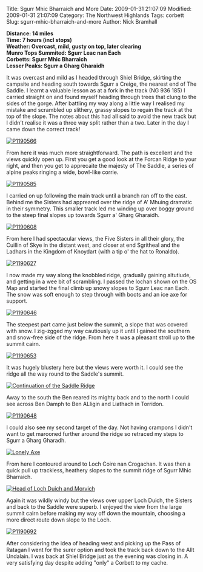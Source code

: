 Title: Sgurr Mhic Bharraich and More
Date: 2009-01-31 21:07:09
Modified: 2009-01-31 21:07:09
Category: The Northwest Highlands
Tags: corbett
Slug: sgurr-mhic-bharraich-and-more
Author: Nick Bramhall

**Distance: 14 miles  
Time: 7 hours (incl stops)  
Weather: Overcast, mild, gusty on top, later clearing  
Munro Tops Summited: Sgurr Leac nan Each  
Corbetts: Sgurr Mhic Bharraich  
Lesser Peaks: Sgurr a Gharg Gharaidh**


It was overcast and mild as I headed through Shiel Bridge, skirting the campsite and heading south towards Sgurr a Creige, the nearest end of The Saddle. I learnt a valuable lesson as at a fork in the track (NG 936 185) I carried straight on and found myself heading through trees that clung to the sides of the gorge. After battling my way along a little way I realised my mistake and scrambled up slithery, grassy slopes to regain the track at the top of the slope. The notes about this had all said to avoid the new track but I didn't realise it was a three way split rather than a two. Later in the day I came down the correct track!

<!--more-->

[![P1190566](http://farm4.static.flickr.com/3121/3241649609_cab294901b_b.jpg)](http://www.flickr.com/photos/53725815@N00/3241649609)



From here it was much more straightforward. The path is excellent and the views quickly open up. First you get a good look at the Forcan Ridge to your right, and then you get to apprecaite the majesty of The Saddle, a series of alpine peaks ringing a wide, bowl-like corrie. 



[![P1190585](http://farm4.static.flickr.com/3319/3242492382_a33854f606_b.jpg)](http://www.flickr.com/photos/53725815@N00/3242492382)



I carried on up following the main track until a branch ran off to the east. Behind me the Sisters had appreared over the ridge of A' Mhuing dramatic in their symmetry. This smaller track led me winding up over boggy ground to the steep final slopes up towards Sgurr a' Gharg Gharaidh.



[![P1190608](http://farm4.static.flickr.com/3521/3241674095_359b13f7e5_b.jpg)](http://www.flickr.com/photos/53725815@N00/3241674095)



From here I had spectacular views, the Five Sisters in all their glory, the Cuillin of Skye in the distant west, and closer at end Sgritheal and the Ladhars in the Kingdom of Knoydart (with a tip o' the hat to Ronaldo). 



[![P1190627](http://farm4.static.flickr.com/3082/3241699039_fbbd2b1a75_b.jpg)](http://www.flickr.com/photos/53725815@N00/3241699039)



I now made my way along the knobbled ridge, gradually gaining altutiude, and getting in a wee bit of scrambling. I passed the lochan shown on the OS Map and started the final climb up snowy slopes to Sgurr Leac nan Each. The snow was soft enough to step through with boots and an ice axe for support. 



[![P1190646](http://farm4.static.flickr.com/3530/3241723917_06c8f90337_b.jpg)](http://www.flickr.com/photos/53725815@N00/3241723917)



The steepest part came just below the summit, a slope that was covered with snow. I zig-zgged my way cautiously up it until I gained the southern and snow-free side of the ridge. From here it was a pleasant stroll up to the summit cairn. 



[![P1190653](http://farm4.static.flickr.com/3443/3242566302_1ff09892ed_b.jpg)](http://www.flickr.com/photos/53725815@N00/3242566302)



It was hugely blustery here but the views were worth it. I could see the ridge all the way round to the Saddle's summit. 



[![Continuation of the Saddle Ridge](http://farm4.static.flickr.com/3417/3242576846_b9c9eb3ee7_b.jpg)](http://www.flickr.com/photos/53725815@N00/3242576846)



Away to the south the Ben reared its mighty back and to the north I could see across Ben Damph to Ben ALligin and Liathach in Torridon.



[![P1190648](http://farm4.static.flickr.com/3393/3241728937_99b15d88be_b.jpg)](http://www.flickr.com/photos/53725815@N00/3241728937)



I could also see my second target of the day. Not having crampons I didn't want to get marooned further around the ridge so retraced my steps to Sgurr a Gharg Gharadh.



[![Lonely Axe](http://farm4.static.flickr.com/3416/3242592604_9713fa9f95_b.jpg)](http://www.flickr.com/photos/53725815@N00/3242592604)



From here I contoured around to Loch Coire nan Crogachan. It was then a quick pull up trackless, heathery slopes to the summit ridge of Sgurr Mhic Bharraich. 



[![Head of Loch Duich and Morvich](http://farm4.static.flickr.com/3491/3241773657_2a8a6be6da_b.jpg)](http://www.flickr.com/photos/53725815@N00/3241773657)



Again it was wildly windy but the views over upper Loch Duich, the Sisters and back to the Saddle were superb. I enjoyed the view from the large summit cairn before making my way off down the mountain, choosing a more direct route down slope to the Loch. 



[![P1190692](http://farm4.static.flickr.com/3084/3242613846_c251773567_b.jpg)](http://www.flickr.com/photos/53725815@N00/3242613846)



After considering the idea of heading west and picking up the Pass of Ratagan I went for the surer option and took the track back down to the Allt Undalain. I was back at Shiel Bridge just as the evening was closing in. A very satisfying day despite adding "only" a Corbett to my cache.




